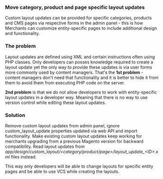 ### Move category, product and page specific layout updates
Custom layout updates can be provided for specific categories, products and CMS pages via respective forms in the admin
panel - this is how Merchants can customize entity-specific pages to include additional design and functionality.
### The problem
Layout updates are defined using XML and certain instructions often using PHP classes. Only developers can
posses knowledge required to create a layout update yet the only way to provide these updates
is via user forms more commonly used by content managers. That's the __1st problem__ - content managers don't
need that functionality and it is better to hide it from them to avoid them from executing PHP code on the server.
 
__2nd problem__ is that we do not allow developers to work with entity-specific layout updates in a developer way.
Meaning that there is no way to use version control while editing these layout updates.

### Solution
Remove custom layout updates from admin panel, ignore custom_layout_update properties updated via web API and import
functionality. Make existing custom layout updates keep working for merchants upgrading from a previous Magento version
for backward compatibility. Read layout updates from _app/design/custom\_layout/\<category/product/page\>/layout\_update\_\<ID\>.xml_
files instead.
 
This way only developers will be able to change layouts for specific entity pages and be able to use
VCS while creating the layouts.
